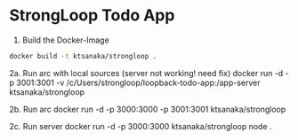 # StrongLoop Todo App

1. Build the Docker-Image
```sh
docker build -t ktsanaka/strongloop .
```

2a. Run arc with local sources (server not working! need fix)
docker run -d -p 3001:3001 -v /c/Users/strongloop/loopback-todo-app:/app-server ktsanaka/strongloop

2b. Run arc
docker run -d -p 3000:3000 -p 3001:3001 ktsanaka/strongloop

2c. Run server
docker run -d -p 3000:3000 ktsanaka/strongloop node .